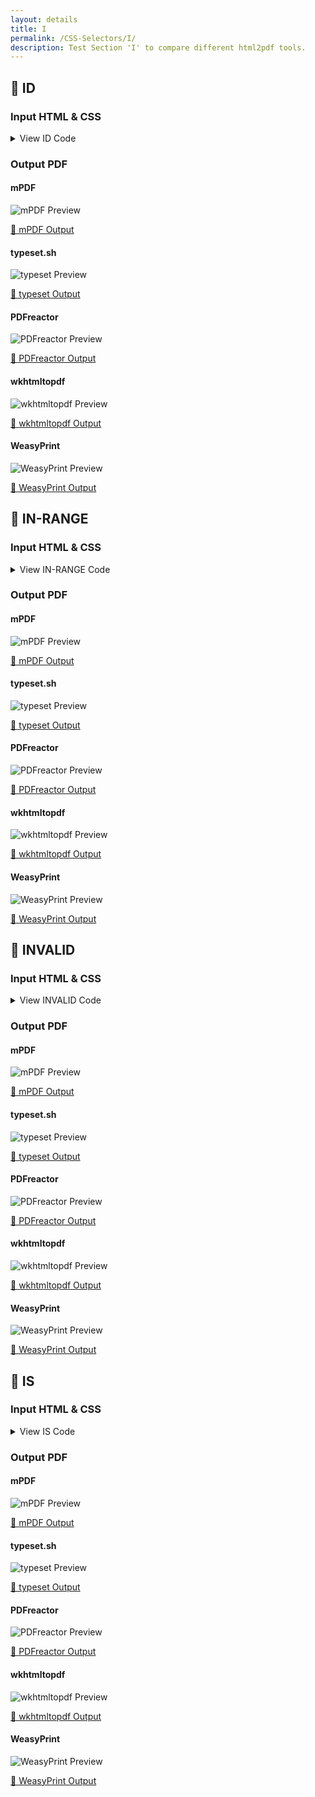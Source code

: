 ```yaml
---
layout: details
title: I
permalink: /CSS-Selectors/I/
description: Test Section 'I' to compare different html2pdf tools.
---
```




## 🔬 ID

### Input HTML & CSS

<details>
    <summary>
        View ID Code
    </summary>
    <pre><code class="hljs xml"><span class="hljs-meta">&lt;!DOCTYPE <span class="hljs-meta-keyword">html</span>&gt;</span>
<span class="hljs-comment">&lt;!-- Sample from https://css-tricks.com/almanac/selectors/i/id/ --&gt;</span>
<span class="hljs-tag">&lt;<span class="hljs-name">html</span> <span class="hljs-attr">lang</span>=<span class="hljs-string">"en"</span>&gt;</span>
    <span class="hljs-tag">&lt;<span class="hljs-name">head</span>&gt;</span>
        <span class="hljs-tag">&lt;<span class="hljs-name">style</span>&gt;</span><span class="css">
        <span class="hljs-selector-tag">body</span> {
  <span class="hljs-attribute">padding</span>: <span class="hljs-number">1em</span>;
  <span class="hljs-attribute">font-family</span>: serif;
  <span class="hljs-attribute">line-height</span>: <span class="hljs-number">1.6</span>;
}

<span class="hljs-selector-id">#unique</span> {
  <span class="hljs-attribute">color</span>: red;
}

<span class="hljs-selector-class">.reusable</span> {
  <span class="hljs-attribute">color</span>: blue;
}
        </span><span class="hljs-tag">&lt;/<span class="hljs-name">style</span>&gt;</span>
    <span class="hljs-tag">&lt;/<span class="hljs-name">head</span>&gt;</span>
    <span class="hljs-tag">&lt;<span class="hljs-name">body</span>&gt;</span>
        <span class="hljs-tag">&lt;<span class="hljs-name">p</span> <span class="hljs-attr">class</span>=<span class="hljs-string">"reusable"</span> <span class="hljs-attr">id</span>=<span class="hljs-string">"unique"</span>&gt;</span>"Very well, Sir Francis," replied Mr. Fogg; "if he had been caught he would have been condemned and punished, and then would have quietly returned to Europe.  I don't see how this affair could have delayed his master." The conversation fell again.  During the night the train left the mountains behind, and passed Nassik, and the next day proceeded over the flat, well-cultivated country of the Khandeish...<span class="hljs-tag">&lt;/<span class="hljs-name">p</span>&gt;</span>
    <span class="hljs-tag">&lt;/<span class="hljs-name">body</span>&gt;</span>
<span class="hljs-tag">&lt;/<span class="hljs-name">html</span>&gt;</span></code></pre>
    <p>
        <a href="https://raw.githubusercontent.com/azettl/compare.html2pdf.tools/master//html/CSS%20Selectors/I/id.html" target="_blank" rel="noopener">📄 Get Input HTML on GitHub</a>
    </p>
</details>

### Output PDF

<div class="details-boxes">
    <div>
        <h4>mPDF</h4>
        <img src="/{{ page.path }}/../mpdf__html_CSS_Selectors_I_id.html.png" alt="mPDF Preview" />
        <p>
            <a href="/{{ page.path }}/../mpdf__html_CSS_Selectors_I_id.html.pdf" target="_blank">📕 mPDF Output</a>
        </p>
    </div>
    <div>
        <h4>typeset.sh</h4>
        <img src="/{{ page.path }}/../typeset__html_CSS_Selectors_I_id.html.png" alt="typeset Preview" />
        <p>
            <a href="/{{ page.path }}/../typeset__html_CSS_Selectors_I_id.html.pdf" target="_blank">📕 typeset Output</a>
        </p>
    </div>
    <div>
        <h4>PDFreactor</h4>
        <img src="/{{ page.path }}/../pdfreactor__html_CSS_Selectors_I_id.html.png" alt="PDFreactor Preview" />
        <p>
            <a href="/{{ page.path }}/../pdfreactor__html_CSS_Selectors_I_id.html.pdf" target="_blank">📕 PDFreactor Output</a>
        </p>
    </div>
    <div>
        <h4>wkhtmltopdf</h4>
        <img src="/{{ page.path }}/../wkhtmltopdf__html_CSS_Selectors_I_id.html.png" alt="wkhtmltopdf Preview" />
        <p>
            <a href="/{{ page.path }}/../wkhtmltopdf__html_CSS_Selectors_I_id.html.pdf" target="_blank">📕 wkhtmltopdf Output</a>
        </p>
    </div>
    <div>
        <h4>WeasyPrint</h4>
        <img src="/{{ page.path }}/../weasyprint__html_CSS_Selectors_I_id.html.png" alt="WeasyPrint Preview" />
        <p>
            <a href="/{{ page.path }}/../weasyprint__html_CSS_Selectors_I_id.html.pdf" target="_blank">📕 WeasyPrint Output</a>
        </p>
    </div>
</div>

## 🔬 IN-RANGE

### Input HTML & CSS

<details>
    <summary>
        View IN-RANGE Code
    </summary>
    <pre><code class="hljs xml"><span class="hljs-meta">&lt;!DOCTYPE <span class="hljs-meta-keyword">html</span>&gt;</span>
<span class="hljs-comment">&lt;!-- Sample from https://css-tricks.com/almanac/selectors/i/in-range/ --&gt;</span>
<span class="hljs-tag">&lt;<span class="hljs-name">html</span> <span class="hljs-attr">lang</span>=<span class="hljs-string">"en"</span>&gt;</span>
    <span class="hljs-tag">&lt;<span class="hljs-name">head</span>&gt;</span>
        <span class="hljs-tag">&lt;<span class="hljs-name">style</span>&gt;</span><span class="css">
        <span class="hljs-selector-tag">input</span><span class="hljs-selector-pseudo">:in-range</span> {
  <span class="hljs-attribute">border</span>: <span class="hljs-number">5px</span> solid green;
}
        </span><span class="hljs-tag">&lt;/<span class="hljs-name">style</span>&gt;</span>
    <span class="hljs-tag">&lt;/<span class="hljs-name">head</span>&gt;</span>
    <span class="hljs-tag">&lt;<span class="hljs-name">body</span>&gt;</span>
        <span class="hljs-tag">&lt;<span class="hljs-name">input</span> <span class="hljs-attr">type</span>=<span class="hljs-string">"number"</span> <span class="hljs-attr">min</span>=<span class="hljs-string">"5"</span> <span class="hljs-attr">max</span>=<span class="hljs-string">"10"</span>&gt;</span>
    <span class="hljs-tag">&lt;/<span class="hljs-name">body</span>&gt;</span>
<span class="hljs-tag">&lt;/<span class="hljs-name">html</span>&gt;</span></code></pre>
    <p>
        <a href="https://raw.githubusercontent.com/azettl/compare.html2pdf.tools/master//html/CSS%20Selectors/I/in-range.html" target="_blank" rel="noopener">📄 Get Input HTML on GitHub</a>
    </p>
</details>

### Output PDF

<div class="details-boxes">
    <div>
        <h4>mPDF</h4>
        <img src="/{{ page.path }}/../mpdf__html_CSS_Selectors_I_in-range.html.png" alt="mPDF Preview" />
        <p>
            <a href="/{{ page.path }}/../mpdf__html_CSS_Selectors_I_in-range.html.pdf" target="_blank">📕 mPDF Output</a>
        </p>
    </div>
    <div>
        <h4>typeset.sh</h4>
        <img src="/{{ page.path }}/../typeset__html_CSS_Selectors_I_in-range.html.png" alt="typeset Preview" />
        <p>
            <a href="/{{ page.path }}/../typeset__html_CSS_Selectors_I_in-range.html.pdf" target="_blank">📕 typeset Output</a>
        </p>
    </div>
    <div>
        <h4>PDFreactor</h4>
        <img src="/{{ page.path }}/../pdfreactor__html_CSS_Selectors_I_in-range.html.png" alt="PDFreactor Preview" />
        <p>
            <a href="/{{ page.path }}/../pdfreactor__html_CSS_Selectors_I_in-range.html.pdf" target="_blank">📕 PDFreactor Output</a>
        </p>
    </div>
    <div>
        <h4>wkhtmltopdf</h4>
        <img src="/{{ page.path }}/../wkhtmltopdf__html_CSS_Selectors_I_in-range.html.png" alt="wkhtmltopdf Preview" />
        <p>
            <a href="/{{ page.path }}/../wkhtmltopdf__html_CSS_Selectors_I_in-range.html.pdf" target="_blank">📕 wkhtmltopdf Output</a>
        </p>
    </div>
    <div>
        <h4>WeasyPrint</h4>
        <img src="/{{ page.path }}/../weasyprint__html_CSS_Selectors_I_in-range.html.png" alt="WeasyPrint Preview" />
        <p>
            <a href="/{{ page.path }}/../weasyprint__html_CSS_Selectors_I_in-range.html.pdf" target="_blank">📕 WeasyPrint Output</a>
        </p>
    </div>
</div>

## 🔬 INVALID

### Input HTML & CSS

<details>
    <summary>
        View INVALID Code
    </summary>
    <pre><code class="hljs xml"><span class="hljs-meta">&lt;!DOCTYPE <span class="hljs-meta-keyword">html</span>&gt;</span>
<span class="hljs-comment">&lt;!-- Sample from https://css-tricks.com/almanac/selectors/i/invalid/ --&gt;</span>
<span class="hljs-tag">&lt;<span class="hljs-name">html</span> <span class="hljs-attr">lang</span>=<span class="hljs-string">"en"</span>&gt;</span>
    <span class="hljs-tag">&lt;<span class="hljs-name">head</span>&gt;</span>
        <span class="hljs-tag">&lt;<span class="hljs-name">style</span>&gt;</span><span class="css">
        <span class="hljs-selector-tag">input</span><span class="hljs-selector-pseudo">:invalid</span> {
  <span class="hljs-attribute">background</span>: <span class="hljs-built_in">hsla</span>(<span class="hljs-number">0</span>, <span class="hljs-number">90%</span>, <span class="hljs-number">70%</span>, <span class="hljs-number">1</span>);
}

<span class="hljs-selector-tag">input</span><span class="hljs-selector-pseudo">:valid</span> {
  <span class="hljs-attribute">background</span>: <span class="hljs-built_in">hsla</span>(<span class="hljs-number">100</span>, <span class="hljs-number">90%</span>, <span class="hljs-number">70%</span>, <span class="hljs-number">1</span>);
}


<span class="hljs-selector-tag">body</span> {
  <span class="hljs-attribute">padding</span>: <span class="hljs-number">3em</span>;
}
<span class="hljs-selector-tag">fieldset</span> {
 <span class="hljs-attribute">border</span>: <span class="hljs-number">0</span>;   
}
<span class="hljs-selector-tag">input</span> {
  <span class="hljs-attribute">padding</span>: <span class="hljs-number">0.25em</span> <span class="hljs-number">0</span>;
  <span class="hljs-attribute">margin-bottom</span>: <span class="hljs-number">0.75em</span>;
}
        </span><span class="hljs-tag">&lt;/<span class="hljs-name">style</span>&gt;</span>
    <span class="hljs-tag">&lt;/<span class="hljs-name">head</span>&gt;</span>
    <span class="hljs-tag">&lt;<span class="hljs-name">body</span>&gt;</span>
        <span class="hljs-tag">&lt;<span class="hljs-name">fieldset</span>&gt;</span>
            <span class="hljs-tag">&lt;<span class="hljs-name">label</span> <span class="hljs-attr">for</span>=<span class="hljs-string">"email"</span>&gt;</span>Email:<span class="hljs-tag">&lt;/<span class="hljs-name">label</span>&gt;</span>
            <span class="hljs-tag">&lt;<span class="hljs-name">input</span> <span class="hljs-attr">type</span>=<span class="hljs-string">"email"</span> <span class="hljs-attr">name</span>=<span class="hljs-string">"email"</span>&gt;</span>
          <span class="hljs-tag">&lt;/<span class="hljs-name">fieldset</span>&gt;</span>
            
          <span class="hljs-tag">&lt;<span class="hljs-name">fieldset</span>&gt;</span>
            <span class="hljs-tag">&lt;<span class="hljs-name">label</span> <span class="hljs-attr">for</span>=<span class="hljs-string">"emailRequired"</span>&gt;</span>Email (required):<span class="hljs-tag">&lt;/<span class="hljs-name">label</span>&gt;</span>
            <span class="hljs-tag">&lt;<span class="hljs-name">input</span> <span class="hljs-attr">type</span>=<span class="hljs-string">"email"</span> <span class="hljs-attr">name</span>=<span class="hljs-string">"emailRequired"</span> <span class="hljs-attr">required</span>&gt;</span>
          <span class="hljs-tag">&lt;/<span class="hljs-name">fieldset</span>&gt;</span>
    <span class="hljs-tag">&lt;/<span class="hljs-name">body</span>&gt;</span>
<span class="hljs-tag">&lt;/<span class="hljs-name">html</span>&gt;</span></code></pre>
    <p>
        <a href="https://raw.githubusercontent.com/azettl/compare.html2pdf.tools/master//html/CSS%20Selectors/I/invalid.html" target="_blank" rel="noopener">📄 Get Input HTML on GitHub</a>
    </p>
</details>

### Output PDF

<div class="details-boxes">
    <div>
        <h4>mPDF</h4>
        <img src="/{{ page.path }}/../mpdf__html_CSS_Selectors_I_invalid.html.png" alt="mPDF Preview" />
        <p>
            <a href="/{{ page.path }}/../mpdf__html_CSS_Selectors_I_invalid.html.pdf" target="_blank">📕 mPDF Output</a>
        </p>
    </div>
    <div>
        <h4>typeset.sh</h4>
        <img src="/{{ page.path }}/../typeset__html_CSS_Selectors_I_invalid.html.png" alt="typeset Preview" />
        <p>
            <a href="/{{ page.path }}/../typeset__html_CSS_Selectors_I_invalid.html.pdf" target="_blank">📕 typeset Output</a>
        </p>
    </div>
    <div>
        <h4>PDFreactor</h4>
        <img src="/{{ page.path }}/../pdfreactor__html_CSS_Selectors_I_invalid.html.png" alt="PDFreactor Preview" />
        <p>
            <a href="/{{ page.path }}/../pdfreactor__html_CSS_Selectors_I_invalid.html.pdf" target="_blank">📕 PDFreactor Output</a>
        </p>
    </div>
    <div>
        <h4>wkhtmltopdf</h4>
        <img src="/{{ page.path }}/../wkhtmltopdf__html_CSS_Selectors_I_invalid.html.png" alt="wkhtmltopdf Preview" />
        <p>
            <a href="/{{ page.path }}/../wkhtmltopdf__html_CSS_Selectors_I_invalid.html.pdf" target="_blank">📕 wkhtmltopdf Output</a>
        </p>
    </div>
    <div>
        <h4>WeasyPrint</h4>
        <img src="/{{ page.path }}/../weasyprint__html_CSS_Selectors_I_invalid.html.png" alt="WeasyPrint Preview" />
        <p>
            <a href="/{{ page.path }}/../weasyprint__html_CSS_Selectors_I_invalid.html.pdf" target="_blank">📕 WeasyPrint Output</a>
        </p>
    </div>
</div>

## 🔬 IS

### Input HTML & CSS

<details>
    <summary>
        View IS Code
    </summary>
    <pre><code class="hljs xml"><span class="hljs-meta">&lt;!DOCTYPE <span class="hljs-meta-keyword">html</span>&gt;</span>
<span class="hljs-comment">&lt;!-- Sample from  --&gt;</span>
<span class="hljs-tag">&lt;<span class="hljs-name">html</span> <span class="hljs-attr">lang</span>=<span class="hljs-string">"en"</span>&gt;</span>
    <span class="hljs-tag">&lt;<span class="hljs-name">head</span>&gt;</span>
        <span class="hljs-tag">&lt;<span class="hljs-name">style</span>&gt;</span><span class="css">
        <span class="hljs-selector-pseudo">:-moz-any(div</span>, <span class="hljs-selector-tag">ul</span>, <span class="hljs-selector-class">.match-me</span>) <span class="hljs-selector-tag">span</span> { 
  <span class="hljs-attribute">color</span>: <span class="hljs-number">#44a244</span>;
}

<span class="hljs-selector-pseudo">:-webkit-any(div</span>, <span class="hljs-selector-tag">ul</span>, <span class="hljs-selector-class">.match-me</span>) <span class="hljs-selector-tag">span</span> { 
  <span class="hljs-attribute">color</span>: <span class="hljs-number">#44a244</span>;
}
<span class="hljs-selector-pseudo">:matches(div</span>, <span class="hljs-selector-tag">ul</span>, <span class="hljs-selector-class">.match-me</span>) <span class="hljs-selector-tag">span</span> { 
  <span class="hljs-attribute">color</span>: <span class="hljs-number">#44a244</span>;
}
        </span><span class="hljs-tag">&lt;/<span class="hljs-name">style</span>&gt;</span>
    <span class="hljs-tag">&lt;/<span class="hljs-name">head</span>&gt;</span>
    <span class="hljs-tag">&lt;<span class="hljs-name">body</span>&gt;</span>
        <span class="hljs-tag">&lt;<span class="hljs-name">div</span>&gt;</span>
            <span class="hljs-tag">&lt;<span class="hljs-name">span</span>&gt;</span>This is green because <span class="hljs-tag">&lt;<span class="hljs-name">code</span>&gt;</span>div<span class="hljs-tag">&lt;/<span class="hljs-name">code</span>&gt;</span> is one of the arguments we gave to :any<span class="hljs-tag">&lt;/<span class="hljs-name">span</span>&gt;</span>
          <span class="hljs-tag">&lt;/<span class="hljs-name">div</span>&gt;</span>
          
          <span class="hljs-tag">&lt;<span class="hljs-name">ul</span>&gt;</span>
            <span class="hljs-tag">&lt;<span class="hljs-name">li</span>&gt;</span>
              <span class="hljs-tag">&lt;<span class="hljs-name">span</span>&gt;</span>This is green because <span class="hljs-tag">&lt;<span class="hljs-name">code</span>&gt;</span>ul<span class="hljs-tag">&lt;/<span class="hljs-name">code</span>&gt;</span> is one of the arguments we gave to :any<span class="hljs-tag">&lt;/<span class="hljs-name">span</span>&gt;</span>
            <span class="hljs-tag">&lt;/<span class="hljs-name">li</span>&gt;</span>
          <span class="hljs-tag">&lt;/<span class="hljs-name">ul</span>&gt;</span>
          
          <span class="hljs-tag">&lt;<span class="hljs-name">p</span>&gt;</span>
            <span class="hljs-tag">&lt;<span class="hljs-name">span</span>&gt;</span>This is <span class="hljs-tag">&lt;<span class="hljs-name">strong</span>&gt;</span>not<span class="hljs-tag">&lt;/<span class="hljs-name">strong</span>&gt;</span> green because <span class="hljs-tag">&lt;<span class="hljs-name">code</span>&gt;</span>p<span class="hljs-tag">&lt;/<span class="hljs-name">code</span>&gt;</span> is <span class="hljs-tag">&lt;<span class="hljs-name">strong</span>&gt;</span>not<span class="hljs-tag">&lt;/<span class="hljs-name">strong</span>&gt;</span> one of the arguments we gave to :any<span class="hljs-tag">&lt;/<span class="hljs-name">span</span>&gt;</span>
          <span class="hljs-tag">&lt;/<span class="hljs-name">p</span>&gt;</span>
          
          <span class="hljs-tag">&lt;<span class="hljs-name">p</span> <span class="hljs-attr">class</span>=<span class="hljs-string">"match-me"</span>&gt;</span>
            <span class="hljs-tag">&lt;<span class="hljs-name">span</span>&gt;</span>This is green because <span class="hljs-tag">&lt;<span class="hljs-name">code</span>&gt;</span>.match-me<span class="hljs-tag">&lt;/<span class="hljs-name">code</span>&gt;</span> is one of the arguments we gave to :any<span class="hljs-tag">&lt;/<span class="hljs-name">span</span>&gt;</span>
          <span class="hljs-tag">&lt;/<span class="hljs-name">p</span>&gt;</span>
    <span class="hljs-tag">&lt;/<span class="hljs-name">body</span>&gt;</span>
<span class="hljs-tag">&lt;/<span class="hljs-name">html</span>&gt;</span></code></pre>
    <p>
        <a href="https://raw.githubusercontent.com/azettl/compare.html2pdf.tools/master//html/CSS%20Selectors/I/is.html" target="_blank" rel="noopener">📄 Get Input HTML on GitHub</a>
    </p>
</details>

### Output PDF

<div class="details-boxes">
    <div>
        <h4>mPDF</h4>
        <img src="/{{ page.path }}/../mpdf__html_CSS_Selectors_I_is.html.png" alt="mPDF Preview" />
        <p>
            <a href="/{{ page.path }}/../mpdf__html_CSS_Selectors_I_is.html.pdf" target="_blank">📕 mPDF Output</a>
        </p>
    </div>
    <div>
        <h4>typeset.sh</h4>
        <img src="/{{ page.path }}/../typeset__html_CSS_Selectors_I_is.html.png" alt="typeset Preview" />
        <p>
            <a href="/{{ page.path }}/../typeset__html_CSS_Selectors_I_is.html.pdf" target="_blank">📕 typeset Output</a>
        </p>
    </div>
    <div>
        <h4>PDFreactor</h4>
        <img src="/{{ page.path }}/../pdfreactor__html_CSS_Selectors_I_is.html.png" alt="PDFreactor Preview" />
        <p>
            <a href="/{{ page.path }}/../pdfreactor__html_CSS_Selectors_I_is.html.pdf" target="_blank">📕 PDFreactor Output</a>
        </p>
    </div>
    <div>
        <h4>wkhtmltopdf</h4>
        <img src="/{{ page.path }}/../wkhtmltopdf__html_CSS_Selectors_I_is.html.png" alt="wkhtmltopdf Preview" />
        <p>
            <a href="/{{ page.path }}/../wkhtmltopdf__html_CSS_Selectors_I_is.html.pdf" target="_blank">📕 wkhtmltopdf Output</a>
        </p>
    </div>
    <div>
        <h4>WeasyPrint</h4>
        <img src="/{{ page.path }}/../weasyprint__html_CSS_Selectors_I_is.html.png" alt="WeasyPrint Preview" />
        <p>
            <a href="/{{ page.path }}/../weasyprint__html_CSS_Selectors_I_is.html.pdf" target="_blank">📕 WeasyPrint Output</a>
        </p>
    </div>
</div>


